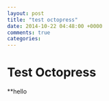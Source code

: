 ```yaml
---
layout: post
title: "test octopress"
date: 2014-10-22 04:48:00 +0000
comments: true
categories: 
---
```


Test Octopress
==============

**hello
